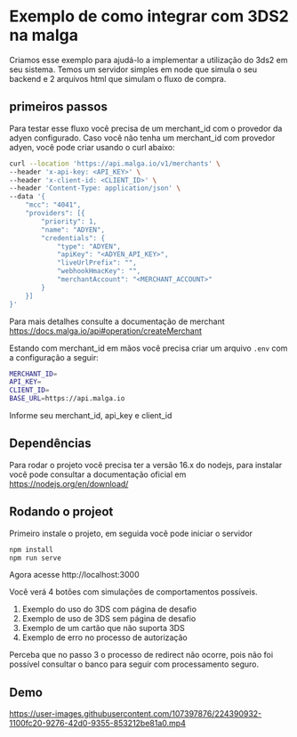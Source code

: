 # Exemplo de como integrar com 3DS2 na malga

Criamos esse exemplo para ajudá-lo a implementar a utilização do 3ds2 em seu sistema. Temos um servidor simples em node que simula o seu backend e 2 arquivos html que simulam o fluxo de compra.

## primeiros passos

Para testar esse fluxo você precisa de um merchant_id com o provedor da adyen configurado. Caso você não tenha um merchant_id com provedor adyen, você pode criar usando o curl abaixo:

```sh
curl --location 'https://api.malga.io/v1/merchants' \
--header 'x-api-key: <API_KEY>' \
--header 'x-client-id: <CLIENT_ID>' \
--header 'Content-Type: application/json' \
--data '{
    "mcc": "4041",
    "providers": [{
        "priority": 1,
        "name": "ADYEN",
        "credentials": {
            "type": "ADYEN",
            "apiKey": "<ADYEN_API_KEY>",
            "liveUrlPrefix": "",
            "webhookHmacKey": "",
            "merchantAccount": "<MERCHANT_ACCOUNT>"
        }
    }]
}'
```

Para mais detalhes consulte a documentação de merchant https://docs.malga.io/api#operation/createMerchant

Estando com merchant_id em mãos você precisa criar um arquivo `.env` com a configuração a seguir:

```sh
MERCHANT_ID=
API_KEY=
CLIENT_ID=
BASE_URL=https://api.malga.io
```

Informe seu merchant_id, api_key e client_id

## Dependências

Para rodar o projeto você precisa ter a versão 16.x do nodejs, para instalar você pode consultar a documentação oficial em https://nodejs.org/en/download/

## Rodando o projeot

Primeiro instale o projeto, em seguida você pode iniciar o servidor

```sh
npm install
npm run serve
```

Agora acesse http://localhost:3000

Você verá 4 botões com simulações de comportamentos possíveis.

1. Exemplo do uso do 3DS com página de desafio
2. Exemplo de uso de 3DS sem página de desafio
3. Exemplo de um cartão que não suporta 3DS
4. Exemplo de erro no processo de autorização

Perceba que no passo 3 o processo de redirect não ocorre, pois não foi possível consultar o banco para seguir com processamento seguro.

## Demo

https://user-images.githubusercontent.com/107397876/224390932-1100fc20-9276-42d0-9355-853212be81a0.mp4



